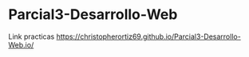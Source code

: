 # Parcial3-Desarrollo-Web
Link practicas https://christopherortiz69.github.io/Parcial3-Desarrollo-Web.io/
 
